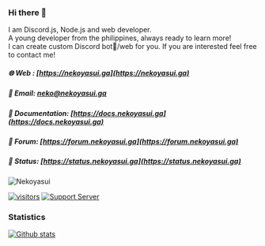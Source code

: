 ### Hi there 👋
I am Discord.js, Node.js and web developer. <br>
A young developer from the philippines, always ready to learn more! <br>
I can create custom Discord bot🤖/web for you. If you are interested feel free to contact me!

##### 🌐 Web : [https://nekoyasui.ga](https://nekoyasui.ga)
##### 📩 Email: [neko@nekoyasui.ga](mailto:neko@nekoyasui.ga)
##### 📄 Documentation: [https://docs.nekoyasui.ga](https://docs.nekoyasui.ga)
##### 💬 Forum: [https://forum.nekoyasui.ga](https://forum.nekoyasui.ga)
##### 🧰 Status: [https://status.nekoyasui.ga](https://status.nekoyasui.ga)


<img src="https://discord.c99.nl/widget/theme-1/788971178555211787.png" align="center" alt="Nekoyasui" href="https://discord.com/invite/yuXefsEBcJ">


<!--
Here are some ideas to get you started:

- 🔭 I’m currently working on ...
- 🌱 I’m currently learning ...
- 👯 I’m looking to collaborate on ...
- 🤔 I’m looking for help with ...
- 💬 Ask me about ...
- 📫 How to reach me: ...
- 😄 Pronouns: ...
- ⚡ Fun fact: ...
-->

[![visitors](https://visitor-badge.laobi.icu/badge?page_id=NekoYasui)](https://github.com/NekoYasui)
[![Support Server](https://img.shields.io/discord/790477008055435304.svg?label=&logo=discord&logoColor=ffffff&color=7389D8&labelColor=6A7EC2)](https://discord.com/invite/yuXefsEBcJ)

### Statistics
[![Github stats](https://metrics.lecoq.io/NekoYasui?base.repositories=0&languages=1&isocalendar=1&followup=1)](https://nekoyasui.ga)
